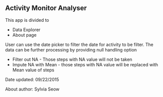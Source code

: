 ## Activity Monitor Analyser

This app is divided to
*  Data Explorer
*  About page

User can use the date picker to filter the date for activity to be filter.
The data can be further processing by providing null handling option
*  Filter out NA - Those steps with NA value will not be taken
*  Impute NA with Mean - those steps with NA value will be replaced with Mean value of steps

Date updated: 09/22/2015
  
About author: Sylvia Seow 